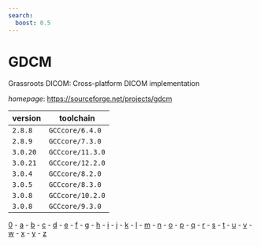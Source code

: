 ```yaml
---
search:
  boost: 0.5
---
```

# GDCM

Grassroots DICOM: Cross-platform DICOM implementation

*homepage*: <https://sourceforge.net/projects/gdcm>

version | toolchain
--------|----------
``2.8.8`` | ``GCCcore/6.4.0``
``2.8.9`` | ``GCCcore/7.3.0``
``3.0.20`` | ``GCCcore/11.3.0``
``3.0.21`` | ``GCCcore/12.2.0``
``3.0.4`` | ``GCCcore/8.2.0``
``3.0.5`` | ``GCCcore/8.3.0``
``3.0.8`` | ``GCCcore/10.2.0``
``3.0.8`` | ``GCCcore/9.3.0``

[0](../0/index.md) - [a](../a/index.md) - [b](../b/index.md) - [c](../c/index.md) - [d](../d/index.md) - [e](../e/index.md) - [f](../f/index.md) - [g](../g/index.md) - [h](../h/index.md) - [i](../i/index.md) - [j](../j/index.md) - [k](../k/index.md) - [l](../l/index.md) - [m](../m/index.md) - [n](../n/index.md) - [o](../o/index.md) - [p](../p/index.md) - [q](../q/index.md) - [r](../r/index.md) - [s](../s/index.md) - [t](../t/index.md) - [u](../u/index.md) - [v](../v/index.md) - [w](../w/index.md) - [x](../x/index.md) - [y](../y/index.md) - [z](../z/index.md)

